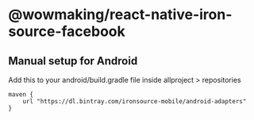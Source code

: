 # @wowmaking/react-native-iron-source-facebook

## Manual setup for Android
Add this to your android/build.gradle file inside allproject > repositories

```
maven {
    url "https://dl.bintray.com/ironsource-mobile/android-adapters"
}
```
